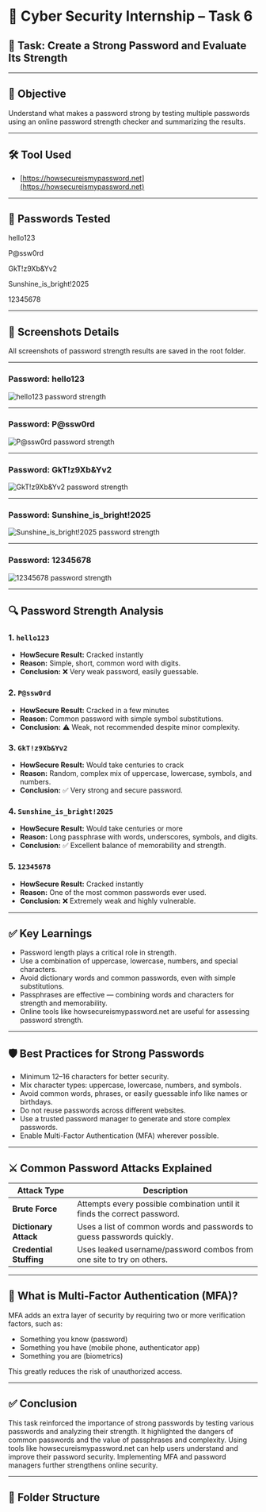 # 🔐 Cyber Security Internship – Task 6

## 🧠 Task: Create a Strong Password and Evaluate Its Strength

---

## 🎯 Objective

Understand what makes a password strong by testing multiple passwords using an online password strength checker and summarizing the results.

---

## 🛠️ Tool Used

- [https://howsecureismypassword.net](https://howsecureismypassword.net)

---

## 🔑 Passwords Tested

hello123

P@ssw0rd

GkT!z9Xb&Yv2

Sunshine_is_bright!2025

12345678


---

## 📸 Screenshots Details

All screenshots of password strength results are saved in the root folder.

---

### Password: hello123  
![hello123 password strength](password1_hello123_howsecure.png)

---

### Password: P@ssw0rd  
![P@ssw0rd password strength](password2_P@ssw0rd_howsecure.png)

---

### Password: GkT!z9Xb&Yv2  
![GkT!z9Xb&Yv2 password strength](password3_GkT!z9Xb&Yv2_howsecure.png)

---

### Password: Sunshine_is_bright!2025  
![Sunshine_is_bright!2025 password strength](password4_Sunshine_is_bright!2025_howsecure.png)

---

### Password: 12345678  
![12345678 password strength](password5_12345678_howsecure.png)

---

## 🔍 Password Strength Analysis

### 1. `hello123`
- **HowSecure Result:** Cracked instantly  
- **Reason:** Simple, short, common word with digits.  
- **Conclusion:** ❌ Very weak password, easily guessable.

### 2. `P@ssw0rd`
- **HowSecure Result:** Cracked in a few minutes  
- **Reason:** Common password with simple symbol substitutions.  
- **Conclusion:** ⚠️ Weak, not recommended despite minor complexity.

### 3. `GkT!z9Xb&Yv2`
- **HowSecure Result:** Would take centuries to crack  
- **Reason:** Random, complex mix of uppercase, lowercase, symbols, and numbers.  
- **Conclusion:** ✅ Very strong and secure password.

### 4. `Sunshine_is_bright!2025`
- **HowSecure Result:** Would take centuries or more  
- **Reason:** Long passphrase with words, underscores, symbols, and digits.  
- **Conclusion:** ✅ Excellent balance of memorability and strength.

### 5. `12345678`
- **HowSecure Result:** Cracked instantly  
- **Reason:** One of the most common passwords ever used.  
- **Conclusion:** ❌ Extremely weak and highly vulnerable.

---

## ✅ Key Learnings

- Password length plays a critical role in strength.
- Use a combination of uppercase, lowercase, numbers, and special characters.
- Avoid dictionary words and common passwords, even with simple substitutions.
- Passphrases are effective — combining words and characters for strength and memorability.
- Online tools like howsecureismypassword.net are useful for assessing password strength.

---

## 🛡️ Best Practices for Strong Passwords

- Minimum 12–16 characters for better security.
- Mix character types: uppercase, lowercase, numbers, and symbols.
- Avoid common words, phrases, or easily guessable info like names or birthdays.
- Do not reuse passwords across different websites.
- Use a trusted password manager to generate and store complex passwords.
- Enable Multi-Factor Authentication (MFA) wherever possible.

---

## ⚔️ Common Password Attacks Explained

| Attack Type           | Description                                                                       |
|-----------------------|-----------------------------------------------------------------------------------|
| **Brute Force**       | Attempts every possible combination until it finds the correct password.          |
| **Dictionary Attack** | Uses a list of common words and passwords to guess passwords quickly.             |
| **Credential Stuffing** | Uses leaked username/password combos from one site to try on others.            |

---

## 🔐 What is Multi-Factor Authentication (MFA)?

MFA adds an extra layer of security by requiring two or more verification factors, such as:

- Something you know (password)
- Something you have (mobile phone, authenticator app)
- Something you are (biometrics)

This greatly reduces the risk of unauthorized access.

---

## ✅ Conclusion

This task reinforced the importance of strong passwords by testing various passwords and analyzing their strength. It highlighted the dangers of common passwords and the value of passphrases and complexity. Using tools like howsecureismypassword.net can help users understand and improve their password security. Implementing MFA and password managers further strengthens online security.

---

## 📂 Folder Structure

